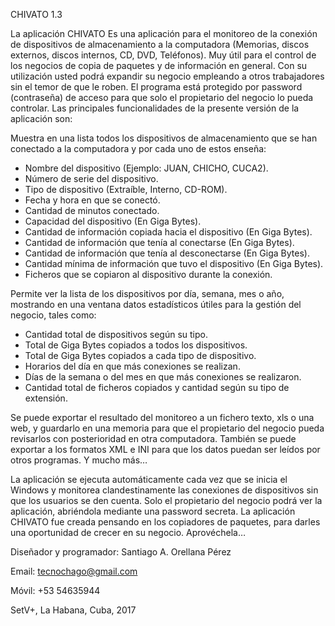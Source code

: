 CHIVATO 1.3     

La aplicación CHIVATO
Es una aplicación para el monitoreo de la conexión de dispositivos de almacenamiento a la computadora (Memorias, discos externos, discos internos, CD, DVD, Teléfonos). Muy útil para el control de los negocios de copia de paquetes y de información en general. Con su utilización usted podrá expandir su negocio empleando a otros trabajadores sin el temor de que le roben. El programa está protegido por password (contraseña) de acceso para que solo el propietario del negocio lo pueda controlar. Las principales funcionalidades de la presente versión de la aplicación son:

Muestra en una lista todos los dispositivos de almacenamiento que se han conectado a la computadora y por cada uno de estos enseña:

* Nombre del dispositivo (Ejemplo: JUAN, CHICHO, CUCA2). 
* Número de serie del dispositivo.
* Tipo de dispositivo (Extraíble, Interno, CD-ROM).
* Fecha y hora en que se conectó.
* Cantidad de minutos conectado.
* Capacidad del dispositivo (En Giga Bytes).
* Cantidad de información copiada hacia el dispositivo (En Giga Bytes). 
* Cantidad de información que tenía al conectarse (En Giga Bytes).
* Cantidad de información que tenía al desconectarse (En Giga Bytes).
* Cantidad mínima de información que tuvo el dispositivo (En Giga Bytes).
* Ficheros que se copiaron al dispositivo durante la conexión.

Permite ver la lista de los dispositivos por día, semana, mes o año, mostrando en una ventana datos estadísticos útiles para la gestión del negocio, tales como:

* Cantidad total de dispositivos según su tipo.
* Total de Giga Bytes copiados a todos los dispositivos.
* Total de Giga Bytes copiados a cada tipo de dispositivo.
* Horarios del día en que más conexiones se realizan.
* Días de la semana o del mes en que más conexiones se realizaron.
* Cantidad total de ficheros copiados y cantidad según su tipo de extensión.

Se puede exportar el resultado del monitoreo a un fichero texto, xls o una web, y guardarlo en una memoria para que el propietario del negocio pueda revisarlos con posterioridad en otra computadora. También se puede exportar a los formatos XML e INI para que los datos puedan ser leídos por otros programas.
Y mucho más…

La aplicación se ejecuta automáticamente cada vez que se inicia el Windows y monitorea clandestinamente las conexiones de dispositivos sin que los usuarios se den cuenta. Solo el propietario del negocio podrá ver la aplicación, abriéndola mediante una password secreta. 
La aplicación CHIVATO fue creada pensando en los copiadores de paquetes, para darles una oportunidad de crecer en su negocio. Aprovéchela…

Diseñador y programador: Santiago A. Orellana Pérez

Email: tecnochago@gmail.com

Móvil: +53 54635944

SetV+, La Habana, Cuba, 2017















